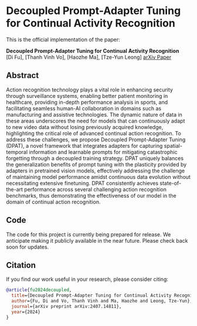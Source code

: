 # Decoupled Prompt-Adapter Tuning for Continual Activity Recognition

This is the official implementation of the paper:

**Decoupled Prompt-Adapter Tuning for Continual Activity Recognition**  
[Di Fu], [Thanh Vinh Vo], [Haozhe Ma], [Tze-Yun Leong]
[arXiv Paper](https://arxiv.org/abs/2407.14811)

## Abstract

Action recognition technology plays a vital role in enhancing security through surveillance systems,
enabling better patient monitoring in healthcare, providing in-depth performance analysis in sports,
and facilitating seamless human-AI collaboration in domains such as manufacturing and assistive
technologies. The dynamic nature of data in these areas underscores the need for models that can
continuously adapt to new video data without losing previously acquired knowledge, highlighting
the critical role of advanced continual action recognition. To address these challenges, we propose
Decoupled Prompt-Adapter Tuning (DPAT), a novel framework that integrates adapters for
capturing spatial-temporal information and learnable prompts for mitigating catastrophic forgetting
through a decoupled training strategy. DPAT uniquely balances the generalization benefits of prompt
tuning with the plasticity provided by adapters in pretrained vision models, effectively addressing
the challenge of maintaining model performance amidst continuous data evolution without necessitating
extensive finetuning. DPAT consistently achieves state-of-the-art performance across several
challenging action recognition benchmarks, thus demonstrating the effectiveness of our model in the
domain of continual action recognition.

## Code

The code for this project is currently being prepared for release. We anticipate making it publicly available in the near future. Please check back soon for updates.

## Citation

If you find our work useful in your research, please consider citing:

```bibtex
@article{fu2024decoupled,
  title={Decoupled Prompt-Adapter Tuning for Continual Activity Recognition},
  author={Fu, Di and Vo, Thanh Vinh and Ma, Haozhe and Leong, Tze-Yun},
  journal={arXiv preprint arXiv:2407.14811},
  year={2024}
}
